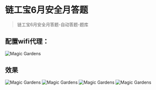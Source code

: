 # 链工宝6月安全月答题
> 链工宝6月安全月答题-自动答题-题库


## 配置wifi代理：
![](d715338b8a3409392626f5961d56a9d.jpg "Magic Gardens")
## 效果
![](1.png "Magic Gardens")
![](1_1.png "Magic Gardens")
![](2.png "Magic Gardens")
![](2_2.png "Magic Gardens")


